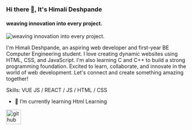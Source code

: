 ### Hi there 👋, It's Himali Deshpande
#### weaving innovation into every project.
![weaving innovation into every project.](https://64.media.tumblr.com/dd430bc98e49b4f2ca20b000394e4489/8fb053bd6e7d61d4-5e/s1280x1920/939ef322487ec575fbb635a5289ececccb68a233.pnj)

 I'm Himali Deshpande, an aspiring web developer and first-year BE Computer Engineering student. I love creating dynamic websites using HTML, CSS, and JavaScript. I'm also learning C and C++ to build a strong programming foundation. Excited to learn, collaborate, and innovate in the world of web development. Let's connect and create something amazing together!

Skills: VUE JS / REACT / JS / HTML / CSS

- 🌱 I’m currently learning Html Learning 


[<img src='https://cdn.jsdelivr.net/npm/simple-icons@3.0.1/icons/github.svg' alt='github' height='40'>](https://github.com/https://github.com/HimaliDeshpande)  

